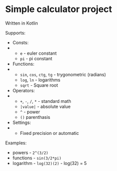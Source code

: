 # Simple calculator project
Written in Kotlin

Supports:
- Consts:
- - `e` - euler constant
  - `pi` - pi constant
- Functions:
- - `sin`, `cos`, `ctg`, `tg` - trygonometric (radians)
  - `log`, `ln` - logarithms
  - `sqrt` - Square root
- Operators:
- - `+`, `-`, `/`, `*` - standard math
  - `|value|` - absolute value
  - `^` - power
  - `()` parenthasis
- Settings:
- - Fixed precision or automatic


Examples:
-  powers - `2^(3/2)`
-  functions - `sin(3/2*pi)`
-  logarithm - `log(32)(2)` - log(32) = 5
